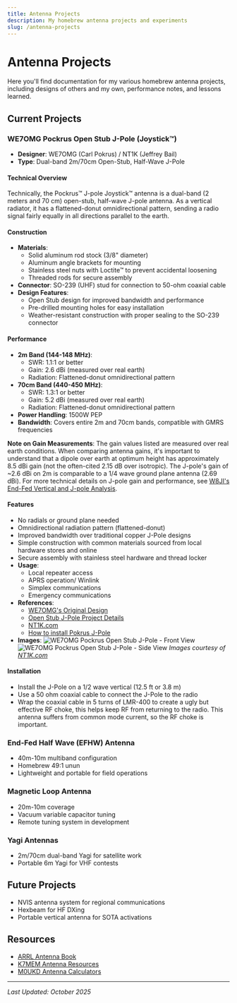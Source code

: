 ```yaml
---
title: Antenna Projects
description: My homebrew antenna projects and experiments
slug: /antenna-projects
---
```


# Antenna Projects

Here you'll find documentation for my various homebrew antenna projects, including designs of others and my own, performance notes, and lessons learned.

## Current Projects

### WE7OMG Pockrus Open Stub J-Pole (Joystick™)
- **Designer**: WE7OMG (Carl Pokrus) / NT1K (Jeffrey Bail)
- **Type**: Dual-band 2m/70cm Open-Stub, Half-Wave J-Pole

#### Technical Overview
Technically, the Pockrus™ J-pole Joystick™ antenna is a dual-band (2 meters and 70 cm) open-stub, half-wave J-pole antenna. As a vertical radiator, it has a flattened-donut omnidirectional pattern, sending a radio signal fairly equally in all directions parallel to the earth.

#### Construction
- **Materials**:
  - Solid aluminum rod stock (3/8" diameter)
  - Aluminum angle brackets for mounting
  - Stainless steel nuts with Loctite™ to prevent accidental loosening
  - Threaded rods for secure assembly
- **Connector**: SO-239 (UHF) stud for connection to 50-ohm coaxial cable
- **Design Features**:
  - Open Stub design for improved bandwidth and performance
  - Pre-drilled mounting holes for easy installation
  - Weather-resistant construction with proper sealing to the SO-239 connector

#### Performance
- **2m Band (144-148 MHz)**:
  - SWR: 1.1:1 or better
  - Gain: 2.6 dBi (measured over real earth)
  - Radiation: Flattened-donut omnidirectional pattern
- **70cm Band (440-450 MHz)**:
  - SWR: 1.3:1 or better
  - Gain: 5.2 dBi (measured over real earth)
  - Radiation: Flattened-donut omnidirectional pattern
- **Power Handling**: 1500W PEP
- **Bandwidth**: Covers entire 2m and 70cm bands, compatible with GMRS frequencies

**Note on Gain Measurements**: The gain values listed are measured over real earth conditions. When comparing antenna gains, it's important to understand that a dipole over earth at optimum height has approximately 8.5 dBi gain (not the often-cited 2.15 dB over isotropic). The J-pole's gain of ~2.6 dBi on 2m is comparable to a 1/4 wave ground plane antenna (2.69 dBi). For more technical details on J-pole gain and performance, see [W8JI's End-Fed Vertical and J-pole Analysis](https://www.w8ji.com/end-fed_vertical.htm).

#### Features
- No radials or ground plane needed
- Omnidirectional radiation pattern (flattened-donut)
- Improved bandwidth over traditional copper J-Pole designs
- Simple construction with common materials sourced from local hardware stores and online
- Secure assembly with stainless steel hardware and thread locker
- **Usage**: 
  - Local repeater access
  - APRS operation/ Winlink
  - Simplex communications
  - Emergency communications
- **References**:
  - [WE7OMG's Original Design](https://noji.com/hamradio/jpole.php)
  - [Open Stub J-Pole Project Details](https://nt1k.com/open-stub-j-pole-project-completed-many-times/)
  - [NT1K.com](https://nt1k.com/open-stub-j-pole-project-completed-many-times/)
  - [How to install Pokrus J-Pole](https://noji.com/hamradio/pdf-ppt/noji/Noji-Article-Pockrus-J-Pole.pdf)
- **Images**: 
   ![WE7OMG Pockrus Open Stub J-Pole - Front View](/img/antenna_projects/DualBandJPole1-1-scaled.webp)
   ![WE7OMG Pockrus Open Stub J-Pole - Side View](/img/antenna_projects/DualBandJPole2-1-scaled.webp)
   *Images courtesy of [NT1K.com](https://nt1k.com/open-stub-j-pole-project-completed-many-times/)*

#### Installation
- Install the J-Pole on a 1/2 wave vertical (12.5 ft or 3.8 m)
- Use a 50 ohm coaxial cable to connect the J-Pole to the radio
- Wrap the coaxial cable in 5 turns of LMR-400 to create a ugly but effective RF choke, this helps keep RF from returning to the radio. This antenna suffers from common mode current, so the RF choke is important.



### End-Fed Half Wave (EFHW) Antenna
- 40m-10m multiband configuration
- Homebrew 49:1 unun
- Lightweight and portable for field operations

### Magnetic Loop Antenna
- 20m-10m coverage
- Vacuum variable capacitor tuning
- Remote tuning system in development

### Yagi Antennas
- 2m/70cm dual-band Yagi for satellite work
- Portable 6m Yagi for VHF contests

## Future Projects
- NVIS antenna system for regional communications
- Hexbeam for HF DXing
- Portable vertical antenna for SOTA activations

## Resources
- [ARRL Antenna Book](https://www.arrl.org/shop/ARRL-Antenna-Book/)
- [K7MEM Antenna Resources](https://www.k7mem.com/)
- [M0UKD Antenna Calculators](https://m0ukd.com/calculators/)

---
*Last Updated: October 2025*
